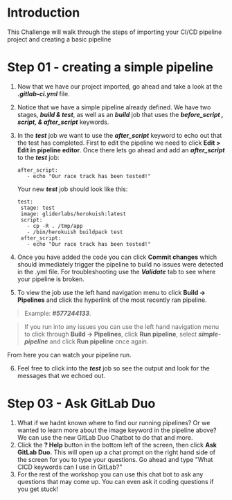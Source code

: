 # Introduction

This Challenge will walk through the steps of importing your CI/CD pipeline project and creating a basic pipeline

# Step 01 - creating a simple pipeline

1. Now that we have our project imported, go ahead and take a look at the **_.gitlab-ci.yml_** file.
2. Notice that we have a simple pipeline already defined. We have two stages, **_build & test_**, as well as an **_build_** job that uses the **_before_script , script, & after_script_** keywords.

3. In the **_test_** job we want to use the **_after_script_** keyword to echo out that the test has completed. First to edit the pipeline we need to click **Edit > Edit in pipeline editor**. Once there lets go ahead and add an **_after_script_** to the **_test_** job:

   ```plaintext
   after_script:
      - echo "Our race track has been tested!"
   ```

   Your new **_test_** job should look like this:

   ```plaintext
   test:
    stage: test
    image: gliderlabs/herokuish:latest
    script:
      - cp -R . /tmp/app
      - /bin/herokuish buildpack test
    after_script:
      - echo "Our race track has been tested!"
   ```
4. Once you have added the code you can click **Commit changes** which should immediately trigger the pipeline to build no issues were detected in the .yml file. For troubleshooting use the **_Validate_** tab to see where your pipeline is broken.
5. To view the job use the left hand navigation menu to click **Build -\> Pipelines** and click the hyperlink of the most recently ran pipeline.

> Example: **_#577244133_**.

> If you run into any issues you can use the left hand navigation menu to click through **Build -\> Pipelines**, click **Run pipeline**, select **_simple-pipeline_** and click **Run pipeline** once again.

From here you can watch your pipeline run.

6. Feel free to click into the **_test_** job so see the output and look for the messages that we echoed out.

# Step 03 - Ask GitLab Duo
  1. What if we hadnt known where to find our running pipelines? Or we wanted to learn more about the image keyword in the pipeline above? We can use the new GitLab Duo Chatbot to do that and more.
  2. Click the **? Help** button in the bottom left of the screen, then click **Ask GitLab Duo.** This will open up a chat prompt on the right hand side of the screen for you to type your questions. Go ahead and type "What CICD keywords can I use in GitLab?"
  3. For the rest of the workshop you can use this chat bot to ask any questions that may come up. You can even ask it coding questions if you get stuck!

